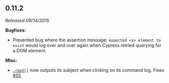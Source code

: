 ## 0.11.2

_Released 09/14/2015_

**Bugfixes:**

- Prevented bug where the assertion message: `expected <x> element to exist`
  would log over and over again when Cypress retried querying for a DOM element.

**Misc:**

- [`.root()`](/api/commands/root) now outputs its subject when clicking on its
  command log. Fixes [#55](https://github.com/cypress-io/cypress/issues/55).

